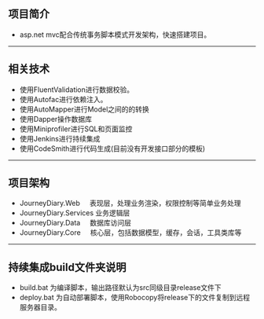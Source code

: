 ## 项目简介

- asp.net mvc配合传统事务脚本模式开发架构，快速搭建项目。
***

## 相关技术
- 使用FluentValidation进行数据校验。  
- 使用Autofac进行依赖注入。
- 使用AutoMapper进行Model之间的的转换
- 使用Dapper操作数据库
- 使用Miniprofiler进行SQL和页面监控
- 使用Jenkins进行持续集成
- 使用CodeSmith进行代码生成(目前没有开发接口部分的模板)
***

## 项目架构
- JourneyDiary.Web      表现层，处理业务渲染，权限控制等简单业务处理
- JourneyDiary.Services 业务逻辑层
- JourneyDiary.Data     数据库访问层
- JourneyDiary.Core     核心层，包括数据模型，缓存，会话，工具类库等
***

## 持续集成build文件夹说明
- build.bat 为编译脚本，输出路径默认为src同级目录release文件下
- deploy.bat 为自动部署脚本，使用Robocopy将release下的文件复制到远程服务器目录。
